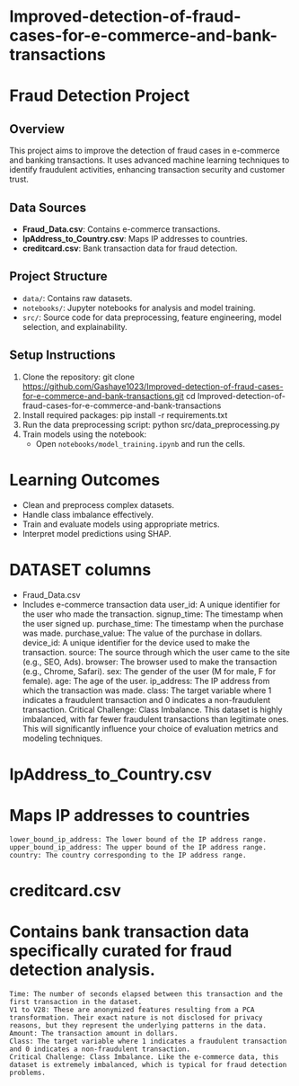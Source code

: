 # Improved-detection-of-fraud-cases-for-e-commerce-and-bank-transactions
# Fraud Detection Project

## Overview

This project aims to improve the detection of fraud cases in e-commerce and banking transactions. It uses advanced machine learning techniques to identify fraudulent activities, enhancing transaction security and customer trust.

## Data Sources

- **Fraud_Data.csv**: Contains e-commerce transactions.
- **IpAddress_to_Country.csv**: Maps IP addresses to countries.
- **creditcard.csv**: Bank transaction data for fraud detection.

## Project Structure

- `data/`: Contains raw datasets.
- `notebooks/`: Jupyter notebooks for analysis and model training.
- `src/`: Source code for data preprocessing, feature engineering, model selection, and explainability.

## Setup Instructions

1. Clone the repository:
    git clone https://github.com/Gashaye1023/Improved-detection-of-fraud-cases-for-e-commerce-and-bank-transactions.git
    cd Improved-detection-of-fraud-cases-for-e-commerce-and-bank-transactions
2. Install required packages:
    pip install -r requirements.txt
3. Run the data preprocessing script:
    python src/data_preprocessing.py
4. Train models using the notebook:
    - Open `notebooks/model_training.ipynb` and run the cells.
# Learning Outcomes
- Clean and preprocess complex datasets.
- Handle class imbalance effectively.
- Train and evaluate models using appropriate metrics.
- Interpret model predictions using SHAP.
# DATASET columns
- Fraud_Data.csv
- Includes e-commerce transaction data 
    user_id: A unique identifier for the user who made the transaction.
    signup_time: The timestamp when the user signed up.
    purchase_time: The timestamp when the purchase was made.
    purchase_value: The value of the purchase in dollars.
    device_id: A unique identifier for the device used to make the transaction.
    source: The source through which the user came to the site (e.g., SEO, Ads).
    browser: The browser used to make the transaction (e.g., Chrome, Safari).
    sex: The gender of the user (M for male, F for female).
    age: The age of the user.
    ip_address: The IP address from which the transaction was made.
    class: The target variable where 1 indicates a fraudulent transaction and 0 indicates a non-fraudulent transaction.
    Critical Challenge: Class Imbalance. This dataset is highly imbalanced, with far fewer fraudulent transactions than legitimate ones. This will significantly influence your choice of evaluation metrics and modeling techniques.
    
# IpAddress_to_Country.csv
# Maps IP addresses to countries

    lower_bound_ip_address: The lower bound of the IP address range.
    upper_bound_ip_address: The upper bound of the IP address range.
    country: The country corresponding to the IP address range.

 #   creditcard.csv
# Contains bank transaction data specifically curated for fraud detection analysis. 

    Time: The number of seconds elapsed between this transaction and the first transaction in the dataset.
    V1 to V28: These are anonymized features resulting from a PCA transformation. Their exact nature is not disclosed for privacy reasons, but they represent the underlying patterns in the data.
    Amount: The transaction amount in dollars.
    Class: The target variable where 1 indicates a fraudulent transaction and 0 indicates a non-fraudulent transaction.
    Critical Challenge: Class Imbalance. Like the e-commerce data, this dataset is extremely imbalanced, which is typical for fraud detection problems.